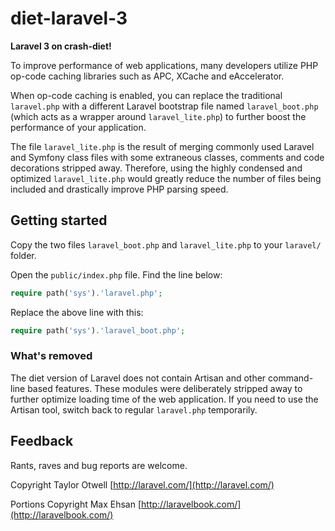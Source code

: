 diet-laravel-3
==============

**Laravel 3 on crash-diet!**

To improve performance of web applications, many developers utilize PHP op-code caching libraries such as APC, XCache and eAccelerator.

When op-code caching is enabled, you can replace the traditional `laravel.php` with a different Laravel bootstrap file named `laravel_boot.php` (which acts as a wrapper around `laravel_lite.php`) to further boost the performance of your application.

The file `laravel_lite.php` is the result of merging commonly used Laravel and Symfony class files with some extraneous classes, comments and code decorations stripped away. Therefore, using the highly condensed and optimized `laravel_lite.php` would greatly reduce the number of files being included and drastically improve PHP parsing speed.

## Getting started

Copy the two files `laravel_boot.php` and `laravel_lite.php` to your `laravel/` folder.

Open the `public/index.php` file. Find the line below:

```php
require path('sys').'laravel.php'; 
```

Replace the above line with this:

```php
require path('sys').'laravel_boot.php';
```

### What's removed

The diet version of Laravel does not contain Artisan and other command-line based features. These modules were deliberately stripped away to further optimize loading time of the web application. If you need to use the Artisan tool, switch back to regular `laravel.php` temporarily.

## Feedback

Rants, raves and bug reports are welcome.

Copyright Taylor Otwell [http://laravel.com/](http://laravel.com/)

Portions Copyright Max Ehsan [http://laravelbook.com/](http://laravelbook.com/)